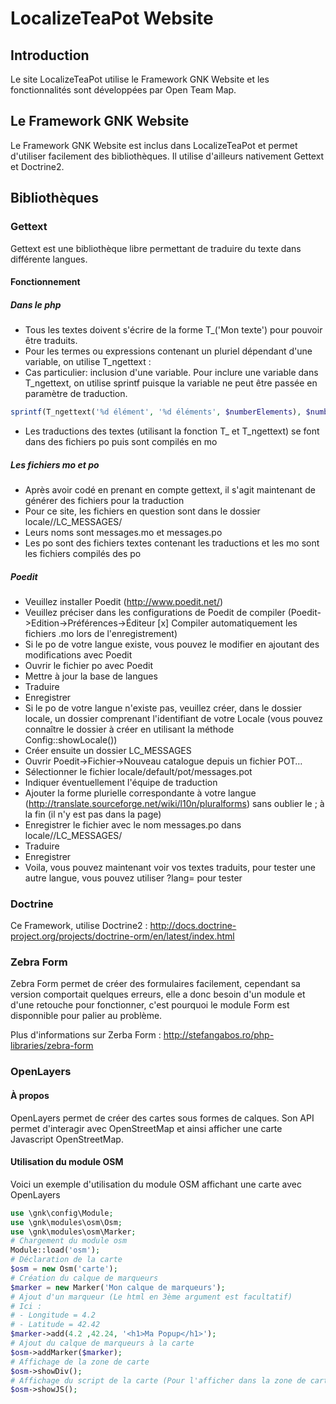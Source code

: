 # LocalizeTeaPot Website

## Introduction

Le site LocalizeTeaPot utilise le Framework GNK Website et les fonctionnalités sont développées par Open Team Map.

## Le Framework GNK Website

Le Framework GNK Website est inclus dans LocalizeTeaPot et permet d'utiliser facilement des bibliothèques. Il utilise d'ailleurs nativement Gettext et Doctrine2.

## Bibliothèques

### Gettext

Gettext est une bibliothèque libre permettant de traduire du texte dans différente langues.

#### Fonctionnement

##### Dans le php

* Tous les textes doivent s'écrire de la forme T_('Mon texte') pour pouvoir être traduits.
* Pour les termes ou expressions contenant un pluriel dépendant d'une variable, on utilise T_ngettext :
 * Cas particulier: inclusion d'une variable. Pour inclure une variable dans T_ngettext, on utilise sprintf puisque la variable ne peut être passée en paramètre de traduction.

```php
sprintf(T_ngettext('%d élément', '%d éléments', $numberElements), $numberElements);
```

* Les traductions des textes (utilisant la fonction T_ et T_ngettext) se font dans des fichiers po puis sont compilés en mo

##### Les fichiers mo et po

* Après avoir codé en prenant en compte gettext, il s'agit maintenant de générer des fichiers pour la traduction
* Pour ce site, les fichiers en question sont dans le dossier locale/<identifiantLocale>/LC_MESSAGES/
* Leurs noms sont messages.mo et messages.po
* Les po sont des fichiers textes contenant les traductions et les mo sont les fichiers compilés des po

##### Poedit

* Veuillez installer Poedit (http://www.poedit.net/)
* Veuillez préciser dans les configurations de Poedit de compiler (Poedit->Edition->Préférences->Éditeur [x] Compiler automatiquement les fichiers .mo lors de l'enregistrement)
* Si le po de votre langue existe, vous pouvez le modifier en ajoutant des modifications avec Poedit
 * Ouvrir le fichier po avec Poedit
 * Mettre à jour la base de langues
 * Traduire
 * Enregistrer
* Si le po de votre langue n'existe pas, veuillez créer, dans le dossier locale, un dossier comprenant l'identifiant de votre Locale (vous pouvez connaître le dossier à créer en utilisant la méthode Config::showLocale())
 * Créer ensuite un dossier LC_MESSAGES
 * Ouvrir Poedit->Fichier->Nouveau catalogue depuis un fichier POT…
 * Sélectionner le fichier locale/default/pot/messages.pot
 * Indiquer éventuellement l'équipe de traduction
 * Ajouter la forme plurielle correspondante à votre langue (http://translate.sourceforge.net/wiki/l10n/pluralforms) sans oublier le ; à la fin (il n'y est pas dans la page)
 * Enregistrer le fichier avec le nom messages.po dans locale/<identifiantLocale>/LC_MESSAGES/
 * Traduire
 * Enregistrer
* Voila, vous pouvez maintenant voir vos textes traduits, pour tester une autre langue, vous pouvez utiliser ?lang=<identifiantLocale> pour tester

### Doctrine

Ce Framework, utilise Doctrine2 : http://docs.doctrine-project.org/projects/doctrine-orm/en/latest/index.html

### Zebra Form

Zebra Form permet de créer des formulaires facilement, cependant sa version comportait quelques erreurs, elle a donc besoin d'un module et d'une retouche pour fonctionner, c'est pourquoi le module Form est disponnible pour palier au problème.

Plus d'informations sur Zerba Form : http://stefangabos.ro/php-libraries/zebra-form

### OpenLayers

#### À propos

OpenLayers permet de créer des cartes sous formes de calques. Son API permet d'interagir avec OpenStreetMap et ainsi afficher une carte Javascript OpenStreetMap.

#### Utilisation du module OSM

Voici un exemple d'utilisation du module OSM affichant une carte avec OpenLayers
```php
use \gnk\config\Module;
use \gnk\modules\osm\Osm;
use \gnk\modules\osm\Marker;
# Chargement du module osm
Module::load('osm');
# Déclaration de la carte
$osm = new Osm('carte');
# Création du calque de marqueurs
$marker = new Marker('Mon calque de marqueurs');
# Ajout d'un marqueur (Le html en 3ème argument est facultatif)
# Ici :
# - Longitude = 4.2
# - Latitude = 42.42
$marker->add(4.2 ,42.24, '<h1>Ma Popup</h1>');
# Ajout du calque de marqueurs à la carte
$osm->addMarker($marker);
# Affichage de la zone de carte
$osm->showDiv();
# Affichage du script de la carte (Pour l'afficher dans la zone de carte)
$osm->showJS();

```
